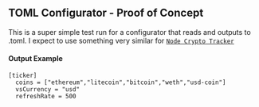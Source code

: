 ## TOML Configurator - Proof of Concept

This is a super simple test run for a configurator that reads and outputs to .toml. I expect to use something very similar for [`Node Crypto Tracker`](https://github.com/Pandaphobic/node-crypto-tracker)

#### Output Example

```
[ticker]
  coins = ["ethereum","litecoin","bitcoin","weth","usd-coin"]
  vsCurrency = "usd"
  refreshRate = 500
```
